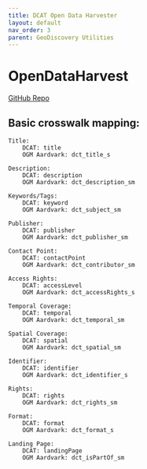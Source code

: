 ```yaml
---
title: DCAT Open Data Harvester
layout: default
nav_order: 3
parent: GeoDiscovery Utilities
---
```


# OpenDataHarvest

[GitHub Repo](https://github.com/UWM-Libraries/GeoDiscovery-Utils/tree/main/opendataharvest)

## Basic crosswalk mapping:

    Title:
        DCAT: title
        OGM Aardvark: dct_title_s

    Description:
        DCAT: description
        OGM Aardvark: dct_description_sm

    Keywords/Tags:
        DCAT: keyword
        OGM Aardvark: dct_subject_sm

    Publisher:
        DCAT: publisher
        OGM Aardvark: dct_publisher_sm

    Contact Point:
        DCAT: contactPoint
        OGM Aardvark: dct_contributor_sm

    Access Rights:
        DCAT: accessLevel
        OGM Aardvark: dct_accessRights_s

    Temporal Coverage:
        DCAT: temporal
        OGM Aardvark: dct_temporal_sm

    Spatial Coverage:
        DCAT: spatial
        OGM Aardvark: dct_spatial_sm

    Identifier:
        DCAT: identifier
        OGM Aardvark: dct_identifier_s

    Rights:
        DCAT: rights
        OGM Aardvark: dct_rights_sm

    Format:
        DCAT: format
        OGM Aardvark: dct_format_s

    Landing Page:
        DCAT: landingPage
        OGM Aardvark: dct_isPartOf_sm

